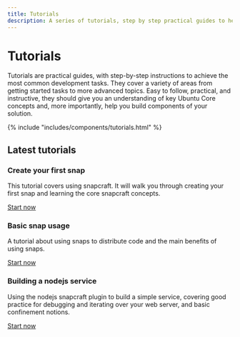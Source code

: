 ```yaml
---
title: Tutorials
description: A series of tutorials, step by step practical guides to help you achieve a variety of tasks from writing your first snap to building a node.js service.
---
```


# Tutorials

Tutorials are practical guides, with step-by-step instructions to achieve the most common development tasks. They cover a variety of areas from getting started tasks to more advanced topics. Easy to follow, practical, and instructive, they should give you an understanding of key Ubuntu Core concepts and, more importantly, help you build components of your solution.

{% include "includes/components/tutorials.html" %}

## Latest tutorials

### Create your first snap

This tutorial covers using snapcraft. It will walk you through creating your first snap and learning the core snapcraft concepts.

[Start now](https://tutorials.ubuntu.com/tutorial/create-first-snap#0)

### Basic snap usage

A tutorial about using snaps to distribute code and the main benefits of using snaps.

[Start now](https://tutorials.ubuntu.com/tutorial/basic-snap-usage#0)

### Building a nodejs service 

Using the nodejs snapcraft plugin to build a simple service, covering good practice for debugging and iterating over your web server, and basic confinement notions.

[Start now](https://tutorials.ubuntu.com/tutorial/build-a-nodejs-service#0)
